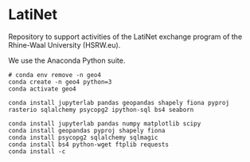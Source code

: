 # LatiNet
Repository to support activities of the LatiNet exchange program of the Rhine-Waal University (HSRW.eu).

We use the Anaconda Python suite.

```
# conda env remove -n geo4
conda create -n geo4 python=3
conda activate geo4

conda install jupyterlab pandas geopandas shapely fiona pyproj rasterio sqlalchemy psycopg2 ipython-sql bs4 seaborn

conda install jupyterlab pandas numpy matplotlib scipy
conda install geopandas pyproj shapely fiona
conda install psycopg2 sqlalchemy sqlmagic
conda install bs4 python-wget ftplib requests
conda install -c 
```
